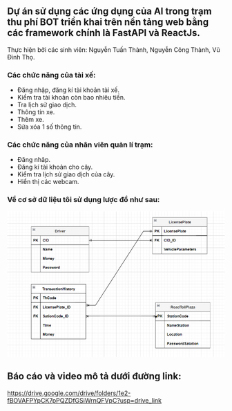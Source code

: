 
 
## Dự án sử dụng các ứng dụng của AI trong trạm thu phí BOT triển khai trên nền tảng web bằng các framework chính là FastAPI và ReactJs.
Thực hiện bởi các sinh viên: Nguyễn Tuấn Thành, Nguyễn Công Thành, Vũ Đình Thọ.

### Các chức năng của tài xế:
- Đăng nhập, đăng kí tài khoản tài xế.
- Kiểm tra tài khoản còn bao nhiêu tiền.
- Tra lịch sử giao dịch.
- Thông tin xe.
- Thêm xe.
- Sửa xóa 1 số thông tin.

### Các chức năng của nhân viên quản lí trạm:
- Đăng nhâp.
- Đăng kí tài khoản cho cây.
- Kiểm tra lịch sử giao dịch của cây.
- Hiển thị các webcam.

### Về cơ sở dữ liệu tôi sử dụng lược đồ như sau:
![Image alt text](img/database_diagram.png)

## Báo cáo và video mô tả dưới đường link:
https://drive.google.com/drive/folders/1e2-fBOVAFPYpCK7pPQZDfGSiWrnQFVpC?usp=drive_link


